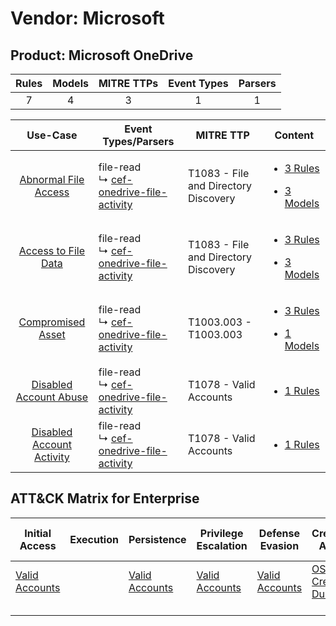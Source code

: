 Vendor: Microsoft
=================
Product: Microsoft OneDrive
---------------------------
| Rules | Models | MITRE TTPs | Event Types | Parsers |
|:-----:|:------:|:----------:|:-----------:|:-------:|
|   7   |   4    |     3      |      1      |    1    |

|                                    Use-Case                                    | Event Types/Parsers                                                                                    | MITRE TTP                                | Content                                                                                                                      |
|:------------------------------------------------------------------------------:| ------------------------------------------------------------------------------------------------------ | ---------------------------------------- | ---------------------------------------------------------------------------------------------------------------------------- |
|      [Abnormal File Access](../../../UseCases/uc_abnormal_file_access.md)      |  file-read<br> ↳ [cef-onedrive-file-activity](Parsers/parserContent_cef-onedrive-file-activity.md)<br> | T1083 - File and Directory Discovery<br> | [<ul><li>3 Rules</li></ul><ul><li>3 Models</li></ul>](Rules_Models/r_m_microsoft_microsoft_onedrive_Abnormal_File_Access.md) |
|       [Access to File Data](../../../UseCases/uc_access_to_file_data.md)       |  file-read<br> ↳ [cef-onedrive-file-activity](Parsers/parserContent_cef-onedrive-file-activity.md)<br> | T1083 - File and Directory Discovery<br> | [<ul><li>3 Rules</li></ul><ul><li>3 Models</li></ul>](Rules_Models/r_m_microsoft_microsoft_onedrive_Access_to_File_Data.md)  |
|         [Compromised Asset](../../../UseCases/uc_compromised_asset.md)         |  file-read<br> ↳ [cef-onedrive-file-activity](Parsers/parserContent_cef-onedrive-file-activity.md)<br> | T1003.003 - T1003.003<br>                | [<ul><li>3 Rules</li></ul><ul><li>1 Models</li></ul>](Rules_Models/r_m_microsoft_microsoft_onedrive_Compromised_Asset.md)    |
|    [Disabled Account Abuse](../../../UseCases/uc_disabled_account_abuse.md)    |  file-read<br> ↳ [cef-onedrive-file-activity](Parsers/parserContent_cef-onedrive-file-activity.md)<br> | T1078 - Valid Accounts<br>               | [<ul><li>1 Rules</li></ul>](Rules_Models/r_m_microsoft_microsoft_onedrive_Disabled_Account_Abuse.md)                         |
| [Disabled Account Activity](../../../UseCases/uc_disabled_account_activity.md) |  file-read<br> ↳ [cef-onedrive-file-activity](Parsers/parserContent_cef-onedrive-file-activity.md)<br> | T1078 - Valid Accounts<br>               | [<ul><li>1 Rules</li></ul>](Rules_Models/r_m_microsoft_microsoft_onedrive_Disabled_Account_Activity.md)                      |

ATT&CK Matrix for Enterprise
----------------------------
| Initial Access                                                      | Execution | Persistence                                                         | Privilege Escalation                                                | Defense Evasion                                                     | Credential Access                                                          | Discovery                                                                         | Lateral Movement | Collection | Command and Control | Exfiltration | Impact |
| ------------------------------------------------------------------- | --------- | ------------------------------------------------------------------- | ------------------------------------------------------------------- | ------------------------------------------------------------------- | -------------------------------------------------------------------------- | --------------------------------------------------------------------------------- | ---------------- | ---------- | ------------------- | ------------ | ------ |
| [Valid Accounts](https://attack.mitre.org/techniques/T1078)<br><br> |           | [Valid Accounts](https://attack.mitre.org/techniques/T1078)<br><br> | [Valid Accounts](https://attack.mitre.org/techniques/T1078)<br><br> | [Valid Accounts](https://attack.mitre.org/techniques/T1078)<br><br> | [OS Credential Dumping](https://attack.mitre.org/techniques/T1003)<br><br> | [File and Directory Discovery](https://attack.mitre.org/techniques/T1083)<br><br> |                  |            |                     |              |        |
